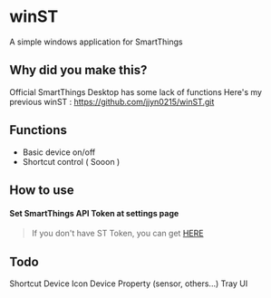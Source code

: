 # winST
A simple windows application for SmartThings

## Why did you make this?
Official SmartThings Desktop has some lack of functions
Here's my previous winST : https://github.com/jjyn0215/winST.git

## Functions
- Basic device on/off
- Shortcut control ( Sooon )
  
## How to use
#### Set SmartThings API Token at settings page
> If you don't have ST Token, you can get [HERE](https://account.smartthings.com/tokens)

## Todo
Shortcut
Device Icon
Device Property (sensor, others...)
Tray UI

